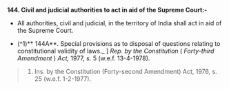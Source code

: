 **144. Civil and judicial authorities to act in aid of the Supreme Court:-**
- All authorities, civil and judicial, in the territory of India shall act in aid of the Supreme Court.

- (^1)** 144A**. Special provisions as to disposal of questions relating to constitutional validity of laws._ ] _Rep. by the Constitution_ ( _Forty-third Amendment_ ) _Act,_ 1977, _s._ 5 (w.e.f. 13-4-1978).

> 1. Ins. by the Constitution (Forty-second Amendment) Act, 1976, s. 25 (w.e.f. 1-2-1977).